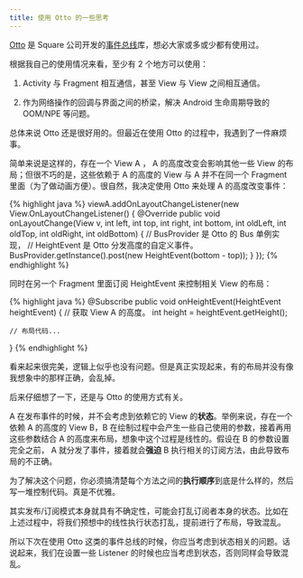 ```yaml
---
title: 使用 Otto 的一些思考
---
```


[Otto](http://square.github.io/otto/ "Otto") 是 Square 公司开发的[事件总线](https://zh.wikipedia.org/wiki/%E5%8F%91%E5%B8%83/%E8%AE%A2%E9%98%85 "发布/订阅")库，想必大家或多或少都有使用过。

根据我自己的使用情况来看，至少有 2 个地方可以使用：

 1. Activity 与 Fragment 相互通信，甚至 View 与 View 之间相互通信。

 2. 作为网络操作的回调与界面之间的桥梁，解决 Android 生命周期导致的 OOM/NPE 等问题。

总体来说 Otto 还是很好用的。但最近在使用 Otto 的过程中，我遇到了一件麻烦事。

简单来说是这样的，存在一个 View A ， A 的高度改变会影响其他一些 View 的布局；但很不巧的是，这些依赖于 A 的高度的 View 与 A 并不在同一个 Fragment 里面（为了做动画方便）。很自然，我决定使用 Otto 来处理 A 的高度改变事件：

{% highlight java %}
viewA.addOnLayoutChangeListener(new View.OnLayoutChangeListener() {
    @Override
    public void onLayoutChange(View v, int left, int top, int right, int bottom, int oldLeft, int oldTop, int oldRight, int oldBottom) {
        // BusProvider 是 Otto 的 Bus 单例实现，
        // HeightEvent 是 Otto 分发高度的自定义事件。
        BusProvider.getInstance().post(new HeightEvent(bottom - top));
    }
}); {% endhighlight %}

同时在另一个 Fragment 里面订阅 HeightEvent 来控制相关 View 的布局：

{% highlight java %}
@Subscribe
public void onHeightEvent(HeightEvent heightEvent) {
    // 获取 View A 的高度。
    int height = heightEvent.getHeight();

    // 布局代码...
} {% endhighlight %}

看来起来很完美，逻辑上似乎也没有问题。但是真正实现起来，有的布局并没有像我想象中的那样正确，会乱掉。

后来仔细想了一下，还是与 Otto 的使用方式有关。

A 在发布事件的时候，并不会考虑到依赖它的 View 的**状态**。举例来说，存在一个依赖 A 的高度的 View B，B 在绘制过程中会产生一些自己使用的参数，接着再用这些参数结合 A 的高度来布局，想象中这个过程是线性的。假设在 B 的参数设置完全之前， A 就分发了事件，接着就会**强迫** B 执行相关的订阅方法，由此导致布局的不正确。

为了解决这个问题，你必须搞清楚每个方法之间的**执行顺序**到底是什么样的，然后写一堆控制代码。真是不优雅。

其实发布/订阅模式本身就具有不确定性，可能会打乱订阅者本身的状态。比如在上述过程中，将我们预想中的线性执行状态打乱，提前进行了布局，导致混乱。

所以下次在使用 Otto 这类的事件总线的时候，你应当考虑到状态相关的问题。话说起来，我们在设置一些 Listener 的时候也应当考虑到状态，否则同样会导致混乱。

